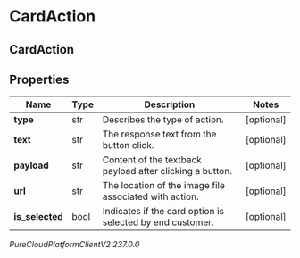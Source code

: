 # CardAction

## CardAction

## Properties

|Name | Type | Description | Notes|
|------------ | ------------- | ------------- | -------------|
| **type** | str | Describes the type of action. | [optional] |
| **text** | str | The response text from the button click. | [optional] |
| **payload** | str | Content of the textback payload after clicking a button. | [optional] |
| **url** | str | The location of the image file associated with action. | [optional] |
| **is_selected** | bool | Indicates if the card option is selected by end customer. | [optional] |



_PureCloudPlatformClientV2 237.0.0_
